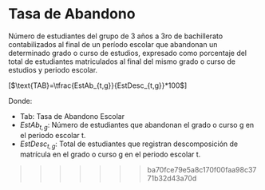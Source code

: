 # Tasa de Abandono

Número de estudiantes del grupo de 3 años a 3ro de bachillerato contabilizados al final de un período escolar que abandonan un determinado grado o curso de estudios, expresado como porcentaje del total de estudiantes matriculados al final del mismo grado o curso de estudios y periodo escolar. 

[$\text{TAB}=\tfrac{EstAb_{t,g}}{EstDesc_{t,g}}*100$]

Donde:

- Tab: Tasa de Abandono Escolar
- $EstAb_{t,g}$: Número de estudiantes que abandonan el grado o curso g en el periodo escolar t.
- $EstDesc_{t,g}$: Total de estudiantes que registran descomposición de matrícula en el grado o curso g en el periodo escolar t.
>>>>>>> ba70fce79e5a8c170f00faa98c3771b32d43a70d
